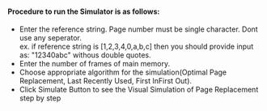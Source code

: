 #### Procedure to run the Simulator is as follows:
* Enter the reference string. Page number must be single character. Dont use any seperator. <br> ex. if reference string is [1,2,3,4,0,a,b,c] then you should provide input as: "12340abc" withous double quotes.</li>
* Enter the number of frames of main memory.</li>
* Choose appropriate algorithm for the simulation(Optimal Page Replacement, Last Recently    Used, First InFirst Out).</li>
* Click Simulate Button to see the Visual Simulation of Page Replacement step by step</li>
